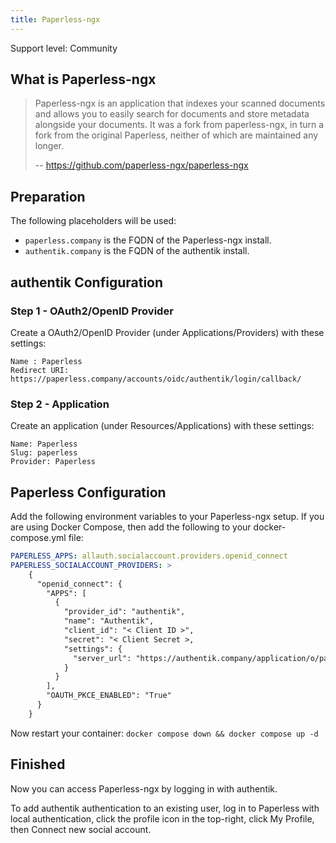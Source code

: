 ```yaml
---
title: Paperless-ngx
---
```


<span class="badge badge--secondary">Support level: Community</span>

## What is Paperless-ngx

> Paperless-ngx is an application that indexes your scanned documents and allows you to easily search for documents and store metadata alongside your documents. It was a fork from paperless-ngx, in turn a fork from the original Paperless, neither of which are maintained any longer.
>
> -- https://github.com/paperless-ngx/paperless-ngx

## Preparation

The following placeholders will be used:

-   `paperless.company` is the FQDN of the Paperless-ngx install.
-   `authentik.company` is the FQDN of the authentik install.

## authentik Configuration

### Step 1 - OAuth2/OpenID Provider

Create a OAuth2/OpenID Provider (under Applications/Providers) with these settings:

    Name : Paperless
    Redirect URI: https://paperless.company/accounts/oidc/authentik/login/callback/

### Step 2 - Application

Create an application (under Resources/Applications) with these settings:

    Name: Paperless
    Slug: paperless
    Provider: Paperless

## Paperless Configuration

Add the following environment variables to your Paperless-ngx setup. If you are using Docker Compose, then add the following to your docker-compose.yml file:

```yaml
PAPERLESS_APPS: allauth.socialaccount.providers.openid_connect
PAPERLESS_SOCIALACCOUNT_PROVIDERS: >
    {
      "openid_connect": {
        "APPS": [
          {
            "provider_id": "authentik",
            "name": "Authentik",
            "client_id": "< Client ID >",
            "secret": "< Client Secret >,
            "settings": {
              "server_url": "https://authentik.company/application/o/paperless/.well-known/openid-configuration"
            }
          }
        ],
        "OAUTH_PKCE_ENABLED": "True"
      }
    }
```

Now restart your container:
`docker compose down && docker compose up -d`

## Finished

Now you can access Paperless-ngx by logging in with authentik.

To add authentik authentication to an existing user, log in to Paperless with local authentication, click the profile icon in the top-right, click My Profile, then Connect new social account.
